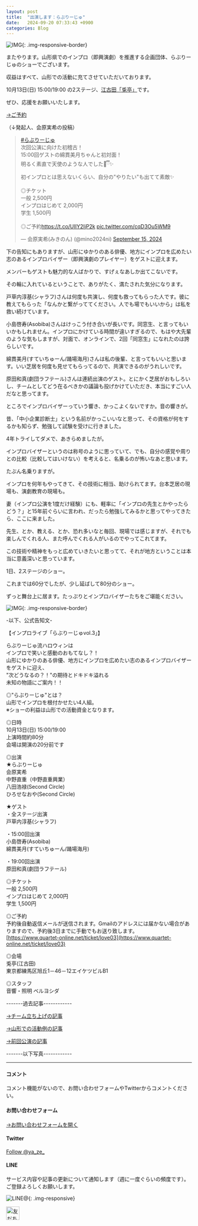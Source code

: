 ```yaml
---
layout: post
title:  "出演します：らぶりーじゅ"
date:   2024-09-20 07:33:43 +0900
categories: Blog
---
```



![IMG]({{site.baseurl}}/img/2024920_01.jpg){: .img-responsive-border}

またやります。山形県でのインプロ（即興演劇）を推進する企画団体、らぶりーじゅのショーでございます。

収益はすべて、山形での活動に充てさせていただいております。

10月13日(日) 15:00/19:00 の2ステージ、[江古田「兎亭」](https://usagitei11.amebaownd.com/pages/514817/page_201606162040)です。

ぜひ、応援をお願いいたします。

[→ご予約](https://www.quartet-online.net/ticket/love03)


（↓発起人、会原実希の投稿）

<blockquote class="twitter-tweet"><p lang="ja" dir="ltr"><a href="https://twitter.com/hashtag/%E3%82%89%E3%81%B6%E3%82%8A%E3%83%BC%E3%81%98%E3%82%85?src=hash&amp;ref_src=twsrc%5Etfw">#らぶりーじゅ</a><br>次回公演に向けた初稽古！<br>15:00回ゲストの綿貫美月ちゃんと初対面！<br>明るく素直で天使のような人でした🪽ྀི✨️<br>初インプロとは思えないくらい、自分の&quot;やりたい&quot;も出てて素敵✨<br><br>◎チケット<br>一般 2,500円<br>インプロはじめて 2,000円<br>学生 1,500円<br><br>◎ご予約<a href="https://t.co/UIIY2IjP2k">https://t.co/UIIY2IjP2k</a> <a href="https://t.co/cqD3Ou5WM9">pic.twitter.com/cqD3Ou5WM9</a></p>&mdash; 会原実希(みきのん) (@mino2024ni) <a href="https://twitter.com/mino2024ni/status/1835300436741341559?ref_src=twsrc%5Etfw">September 15, 2024</a></blockquote> <script async src="https://platform.twitter.com/widgets.js" charset="utf-8"></script>

下の告知にもありますが、山形にゆかりのある俳優、地方にインプロを広めたい志のあるインプロバイザー（即興演劇のプレイヤー）をゲストに迎えます。

メンバーもゲストも魅力的な人ばかりで、すげぇなあしか出てこないです。

その輪に入れているということで、ありがたく、満たされた気分になります。

戸草内淳基(シャラフ)さんは何度も共演し、何度も救ってもらった人です。彼に教えてもらった「なんかと繋がっててください。人でも場でもいいから」は私を救い続けています。

小島啓寿(Asobiba)さんはけっこう付き合いが長いです。同窓生、と言ってもいいかもしれません。インプロにかけている時間が違いすぎるので、もはや大先輩のような気もしますが、対面で、オンラインで、2回「同窓生」になれたのは誇らしいです。

綿貫美月(すていちゅーん/踊場海月)さんは私の後輩、と言ってもいいと思います。いい芝居を何度も見せてもらってるので、共演できるのがうれしいです。

原田和真(劇団ラフテール)さんは連続出演のゲスト。とにかく芝居がおもしろいし、チームとしてどう在るべきかの議論も投げかけていただき、本当にすごい人だなと思ってます。

ところでインプロバイザーっていう響き、かっこよくないですか。音の響きが。

昔、「中小企業診断士」という名前がかっこいいなと思って、その資格が何をするかも知らず、勉強して試験を受けに行きました。

4年トライしてダメで、あきらめましたが。

インプロバイザーというのは称号のように思っていて、でも、自分の感覚や周りとの比較（比較してはいけない）を考えると、名乗るのが怖いなあと思います。

たぶん名乗りますが。

インプロを何年もやってきて、その技術に相当、助けられてます。台本芝居の現場も、演劇教育の現場も。

妻（インプロ公演を1度だけ経験）にも、軽率に「インプロの先生とかやったらどう？」と15年前ぐらいに言われ、だったら勉強してみるかと思ってやってきたら、ここに来ました。

先生、とか、教える、とか、恐れ多いなと毎回、現場では感じますが、それでも楽しんでくれる人、また呼んでくれる人がいるのでやってこれてます。

この技術や精神をもっと広めていきたいと思ってて、それが地方ということは本当に意義深いと思っています。

1日、2ステージのショー。

これまでは60分でしたが、少し延ばして80分のショー。

ずっと舞台上に居ます。たっぷりとインプロバイザーたちをご堪能ください。



![IMG]({{site.baseurl}}/img/2024920_02.jpg){: .img-responsive-border}

-以下、公式告知文-

【インプロライブ「らぶりーじゅvol.3」】

らぶりーじゅ流ハロウィンは  
インプロで笑いと感動のおもてなし？！  
山形にゆかりのある俳優、地方にインプロを広めたい志のあるインプロバイザーをゲストに迎え、  
"次どうなるの？！"の期待とドキドキ溢れる  
未知の物語にご案内！！  


◎"らぶりーじゅ"とは？  
山形でインプロを根付かせたい4人組。  
※ショーの利益は山形での活動資金となります。  

◎日時  
10月13日(日) 15:00/19:00  
上演時間約80分  
会場は開演の20分前です  

◎出演  
★らぶりーじゅ  
会原実希  
中野直重（中野直重興業）  
八田浩禄(Second Circle)  
ひろせなおや(Second Circle)  

★ゲスト  
・全ステージ出演  
戸草内淳基(シャラフ)  

・15:00回出演  
小島啓寿(Asobiba)  
綿貫美月(すていちゅーん/踊場海月)  

・19:00回出演  
原田和真(劇団ラフテール)

◎チケット  
一般 2,500円  
インプロはじめて 2,000円  
学生 1,500円

◎ご予約  
予約後自動返信メールが送信されます。Gmailのアドレスには届かない場合がありますので、予約後3日までに手動でもお送り致します。  
[https://www.quartet-online.net/ticket/love03](https://www.quartet-online.net/ticket/love03)  


◎会場  
兎亭(江古田)  
東京都練馬区旭丘1－46－12エイケツビルB1  

◎スタッフ  
音響・照明 ベルヨシダ  



-------過去記事------------


[→チーム立ち上げの記事](https://naoshigenakanoyaze.github.io/blog/2024/02/22/Lovelyge/)

[→山形での活動例の記事](https://naoshigenakanoyaze.github.io/blog/2022/11/15/OneCoinShinjo/)

[→前回公演の記事](https://naoshigenakanoyaze.github.io/blog/2024/07/04/Lovelyge/)


-------以下写真------------



---
#### コメント
コメント機能がないので、お問い合わせフォームやTwitterからコメントください。

#### お問い合わせフォーム
[→お問い合わせフォームを開く]({{site.baseurl}}/docs/contact/)

#### Twitter

<a href="https://twitter.com/ya_ze_?ref_src=twsrc%5Etfw" class="twitter-follow-button" data-show-count="false">Follow @ya_ze_</a><script async src="https://platform.twitter.com/widgets.js" charset="utf-8"></script>


#### LINE

サービス内容や記事の更新について通知します（週に一度ぐらいの頻度です）。
ご登録よろしくお願いします。

![LINE@]({{site.baseurl}}/img/lineat.png){: .img-responsive}

<a href="https://line.me/R/ti/p/%40tqt3140x"><img height="36" border="0" alt="友だち追加" src="https://scdn.line-apps.com/n/line_add_friends/btn/ja.png"></a>
